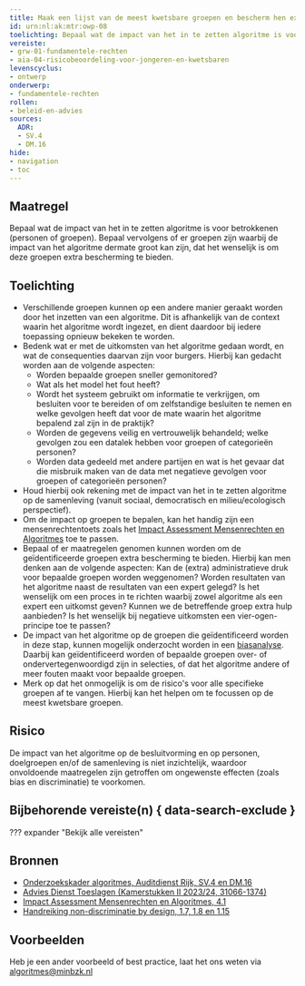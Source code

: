 ```yaml
---
title: Maak een lijst van de meest kwetsbare groepen en bescherm hen extra
id: urn:nl:ak:mtr:owp-08
toelichting: Bepaal wat de impact van het in te zetten algoritme is voor betrokkenen (personen of groepen). Bepaal vervolgens of de er groepen zijn waarbij de impact van het algoritme dermate groot kan zijn, dat het wenselijk is om deze groepen extra bescherming te bieden.
vereiste:
- grw-01-fundamentele-rechten
- aia-04-risicobeoordeling-voor-jongeren-en-kwetsbaren
levenscyclus:
- ontwerp
onderwerp:
- fundamentele-rechten
rollen:
- beleid-en-advies
sources:
  ADR:
  - SV.4
  - DM.16
hide:
- navigation
- toc
---
```


<!-- tags -->

## Maatregel
Bepaal wat de impact van het in te zetten algoritme is voor betrokkenen (personen of groepen).
Bepaal vervolgens of er groepen zijn waarbij de impact van het algoritme dermate groot kan zijn, dat het wenselijk is om deze groepen extra bescherming te bieden.

## Toelichting
- Verschillende groepen kunnen op een andere manier geraakt worden door het inzetten van een algoritme. Dit is afhankelijk van de context waarin het algoritme wordt ingezet, en dient daardoor bij iedere toepassing opnieuw bekeken te worden.
- Bedenk wat er met de uitkomsten van het algoritme gedaan wordt, en wat de consequenties daarvan zijn voor burgers. Hierbij kan gedacht worden aan de volgende aspecten:
    - Worden bepaalde groepen sneller gemonitored?
    - Wat als het model het fout heeft?
    - Wordt het systeem gebruikt om informatie te verkrijgen, om besluiten voor te bereiden of om zelfstandige besluiten te nemen en welke gevolgen heeft dat voor de mate waarin het algoritme bepalend zal zijn in de praktijk?
    - Worden de gegevens veilig en vertrouwelijk behandeld; welke gevolgen zou een datalek hebben voor groepen of categorieën personen?
    - Worden data gedeeld met andere partijen en wat is het gevaar dat die misbruik maken van de data met negatieve gevolgen voor groepen of categorieën personen?
- Houd hierbij ook rekening met de impact van het in te zetten algoritme op de samenleving (vanuit sociaal, democratisch en milieu/ecologisch perspectief).
- Om de impact op groepen te bepalen, kan het handig zijn een mensenrechtentoets zoals het [Impact Assessment Mensenrechten en Algoritmes](https://minbzk.github.io/Algoritmekader/voldoen-aan-wetten-en-regels/hulpmiddelen/IAMA) toe te passen.
- Bepaal of er maatregelen genomen kunnen worden om de geïdentificeerde groepen extra bescherming te bieden. Hierbij kan men denken aan de volgende aspecten: Kan de (extra) administratieve druk voor bepaalde groepen worden weggenomen? Worden resultaten van het algoritme naast de resultaten van een expert gelegd? Is het wenselijk om een proces in te richten waarbij zowel algoritme als een expert een uitkomst geven? Kunnen we de betreffende groep extra hulp aanbieden? Is het wenselijk bij negatieve uitkomsten een vier-ogen-principe toe te passen?
- De impact van het algoritme op de groepen die geïdentificeerd worden in deze stap, kunnen mogelijk onderzocht worden in een [biasanalyse](5-ver-03-biasanalyse.md). Daarbij kan geïdentificeerd worden of bepaalde groepen over- of ondervertegenwoordigd zijn in selecties, of dat het algoritme andere of meer fouten maakt voor bepaalde groepen.
- Merk op dat het onmogelijk is om de risico's voor alle specifieke groepen af te vangen. Hierbij kan het helpen om te focussen op de meest kwetsbare groepen.

## Risico
De impact van het algoritme op de besluitvorming en op personen, doelgroepen en/of de samenleving is niet inzichtelijk, waardoor onvoldoende maatregelen zijn getroffen om ongewenste effecten (zoals bias en discriminatie) te voorkomen.

## Bijbehorende vereiste(n) { data-search-exclude }
??? expander "Bekijk alle vereisten"
    <!-- list_vereisten_on_maatregelen_page -->

## Bronnen

- [Onderzoekskader algoritmes, Auditdienst Rijk, SV.4 en DM.16](https://minbzk.github.io/Algoritmekader/voldoen-aan-wetten-en-regels/hulpmiddelen/onderzoekskader-adr/)
- [Advies Dienst Toeslagen (Kamerstukken II 2023/24, 31066-1374)](https://www.rijksoverheid.nl/documenten/publicaties/2023/09/01/bijlage-3-advies-dienst-toeslagen)
- [Impact Assessment Mensenrechten en Algoritmes, 4.1](https://minbzk.github.io/Algoritmekader/voldoen-aan-wetten-en-regels/hulpmiddelen/IAMA)
- [Handreiking non-discriminatie by design, 1.7, 1.8 en 1.15](https://minbzk.github.io/Algoritmekader/voldoen-aan-wetten-en-regels/hulpmiddelen/handreiking-non-discriminatie)


## Voorbeelden

Heb je een ander voorbeeld of best practice, laat het ons weten via [algoritmes@minbzk.nl](mailto:algoritmes@minbzk.nl)
